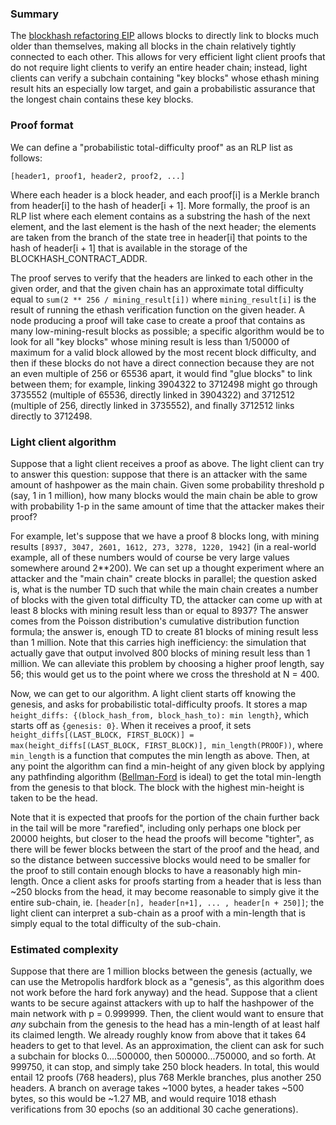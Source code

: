 
### Summary

The [blockhash refactoring EIP](http://github.com/ethereum/EIPs/pull/210) allows blocks to directly link to blocks much older than themselves, making all blocks in the chain relatively tightly connected to each other. This allows for very efficient light client proofs that do not require light clients to verify an entire header chain; instead, light clients can verify a subchain containing "key blocks" whose ethash mining result hits an especially low target, and gain a probabilistic assurance that the longest chain contains these key blocks.

### Proof format

We can define a "probabilistic total-difficulty proof" as an RLP list as follows:

    [header1, proof1, header2, proof2, ...]
    
Where each header is a block header, and each proof[i] is a Merkle branch from header[i] to the hash of header[i + 1]. More formally, the proof is an RLP list where each element contains as a substring the hash of the next element, and the last element is the hash of the next header; the elements are taken from the branch of the state tree in header[i] that points to the hash of header[i + 1] that is available in the storage of the BLOCKHASH_CONTRACT_ADDR.

The proof serves to verify that the headers are linked to each other in the given order, and that the given chain has an approximate total difficulty equal to `sum(2 ** 256 / mining_result[i])` where `mining_result[i]` is the result of running the ethash verification function on the given header. A node producing a proof will take case to create a proof that contains as many low-mining-result blocks as possible; a specific algorithm would be to look for all "key blocks" whose mining result is less than 1/50000 of maximum for a valid block allowed by the most recent block difficulty, and then if these blocks do not have a direct connection because they are not an even multiple of 256 or 65536 apart, it would find "glue blocks" to link between them; for example, linking 3904322 to 3712498 might go through 3735552 (multiple of 65536, directly linked in 3904322) and 3712512 (multiple of 256, directly linked in 3735552), and finally 3712512 links directly to 3712498.

### Light client algorithm

Suppose that a light client receives a proof as above. The light client can try to answer this question: suppose that there is an attacker with the same amount of hashpower as the main chain. Given some probability threshold p (say, 1 in 1 million), how many blocks would the main chain be able to grow with probability 1-p in the same amount of time that the attacker makes their proof?

For example, let's suppose that we have a proof 8 blocks long, with mining results `[8937, 3047, 2601, 1612, 273, 3278, 1220, 1942]` (in a real-world example, all of these numbers would of course be very large values somewhere around 2**200). We can set up a thought experiment where an attacker and the "main chain" create blocks in parallel; the question asked is, what is the number TD such that while the main chain creates a number of blocks with the given total difficulty TD, the attacker can come up with at least 8 blocks with mining result less than or equal to 8937? The answer comes from the Poisson distribution's cumulative distribution function formula; the answer is, enough TD to create 81 blocks of mining result less than 1 million. Note that this carries high inefficiency: the simulation that actually gave that output involved 800 blocks of mining result less than 1 million. We can alleviate this problem by choosing a higher proof length, say 56; this would get us to the point where we cross the threshold at N = 400.

Now, we can get to our algorithm. A light client starts off knowing the genesis, and asks for probabilistic total-difficulty proofs. It stores a map `height_diffs: {(block_hash_from, block_hash_to): min length}`, which starts off as `{genesis: 0}`. When it receives a proof, it sets `height_diffs[(LAST_BLOCK, FIRST_BLOCK)] = max(height_diffs[(LAST_BLOCK, FIRST_BLOCK)], min_length(PROOF))`, where `min_length` is a function that computes the min length as above. Then, at any point the algorithm can find a min-height of any given block by applying any pathfinding algorithm ([Bellman-Ford](https://en.wikipedia.org/wiki/Bellman%E2%80%93Ford_algorithm) is ideal) to get the total min-length from the genesis to that block. The block with the highest min-height is taken to be the head.

Note that it is expected that proofs for the portion of the chain further back in the tail will be more "rarefied", including only perhaps one block per 20000 heights, but closer to the head the proofs will become "tighter", as there will be fewer blocks between the start of the proof and the head, and so the distance between successive blocks would need to be smaller for the proof to still contain enough blocks to have a reasonably high min-length. Once a client asks for proofs starting from a header that is less than ~250 blocks from the head, it may become reasonable to simply give it the entire sub-chain, ie. `[header[n], header[n+1], ... , header[n + 250]]`; the light client can interpret a sub-chain as a proof with a min-length that is simply equal to the total difficulty of the sub-chain.

### Estimated complexity

Suppose that there are 1 million blocks between the genesis (actually, we can use the Metropolis hardfork block as a "genesis", as this algorithm does not work before the hard fork anyway) and the head. Suppose that a client wants to be secure against attackers with up to half the hashpower of the main network with p = 0.999999. Then, the client would want to ensure that *any* subchain from the genesis to the head has a min-length of at least half its claimed length. We already roughly know from above that it takes 64 headers to get to that level. As an approximation, the client can ask for such a subchain for blocks 0....500000, then 500000...750000, and so forth. At 999750, it can stop, and simply take 250 block headers. In total, this would entail 12 proofs (768 headers), plus 768 Merkle branches, plus another 250 headers. A branch on average takes ~1000 bytes, a header takes ~500 bytes, so this would be ~1.27 MB, and would require 1018 ethash verifications from 30 epochs (so an additional 30 cache generations).
